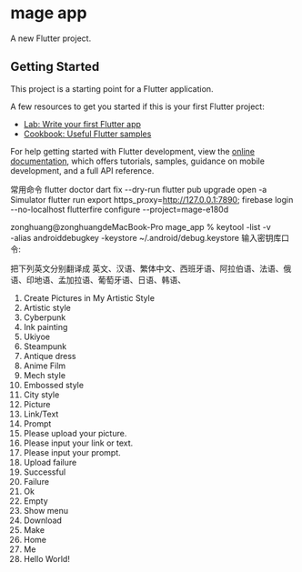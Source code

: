 # mage app

A new Flutter project.

## Getting Started

This project is a starting point for a Flutter application.

A few resources to get you started if this is your first Flutter project:

- [Lab: Write your first Flutter app](https://docs.flutter.dev/get-started/codelab)
- [Cookbook: Useful Flutter samples](https://docs.flutter.dev/cookbook)

For help getting started with Flutter development, view the
[online documentation](https://docs.flutter.dev/), which offers tutorials,
samples, guidance on mobile development, and a full API reference.

常用命令
flutter doctor
dart fix --dry-run
flutter pub upgrade
open -a Simulator
flutter run
export https_proxy=http://127.0.0.1:7890;
firebase login --no-localhost
flutterfire configure --project=mage-e180d

zonghuang@zonghuangdeMacBook-Pro mage_app % keytool -list -v \
-alias androiddebugkey -keystore ~/.android/debug.keystore
输入密钥库口令:

把下列英文分别翻译成 英文、汉语、繁体中文、西班牙语、阿拉伯语、法语、俄语、印地语、孟加拉语、葡萄牙语、日语、韩语、
1. Create Pictures in My Artistic Style
2. Artistic style
3. Cyberpunk
4. Ink painting
5. Ukiyoe
6. Steampunk
7. Antique dress
8. Anime Film
9. Mech style
10. Embossed style
11. City style
12. Picture
13. Link/Text
14. Prompt
15. Please upload your picture.
16. Please input your link or text.
17. Please input your prompt.
18. Upload failure
19. Successful
20. Failure
21. Ok
22. Empty
23. Show menu
24. Download
25. Make
26. Home
27. Me
28. Hello World!
